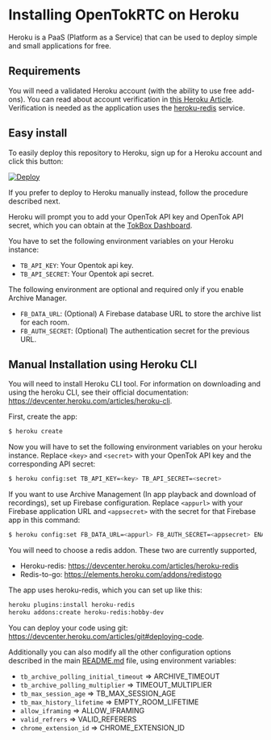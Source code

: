 # Installing OpenTokRTC on Heroku

Heroku is a PaaS (Platform as a Service) that can be used to deploy simple and small applications
for free.

## Requirements

You will need a validated Heroku account (with the ability to use free add-ons). You can read about account verification in [this Heroku Article](https://devcenter.heroku.com/articles/account-verification). Verification is needed as the application uses the [heroku-redis](https://devcenter.heroku.com/articles/heroku-redis) service.

## Easy install

To easily deploy this repository to Heroku, sign up for a Heroku account and click this
button:

[![Deploy](https://www.herokucdn.com/deploy/button.svg)](https://heroku.com/deploy?template=https://github.com/iZNDGroup/Web---Multi-Video-Conf---OpenTokRTC-V2---)

If you prefer to deploy to Heroku manually instead, follow the procedure described next.

Heroku will prompt you to add your OpenTok API key and OpenTok API secret, which you can obtain at the [TokBox Dashboard](https://tokbox.com/account).

You have to set the following environment variables on your Heroku instance:

- `TB_API_KEY`: Your Opentok api key.
- `TB_API_SECRET`: Your Opentok api secret.

The following environment are optional and required only if you enable Archive Manager.

- `FB_DATA_URL`: (Optional) A Firebase database URL to store the archive list for each room.
- `FB_AUTH_SECRET`: (Optional) The authentication secret for the previous URL.

## Manual Installation using Heroku CLI

You will need to install Heroku CLI tool. For information on downloading and using the heroku CLI, see their official documentation: https://devcenter.heroku.com/articles/heroku-cli.

First, create the app:

```sh
$ heroku create
```

Now you will have to set the following environment variables on your heroku instance. Replace `<key>` and `<secret>` with your OpenTok API key and the corresponding API secret:

```sh
$ heroku config:set TB_API_KEY=<key> TB_API_SECRET=<secret>
```

If you want to use Archive Management (In app playback and download of recordings), set up Firebase configuration. Replace `<appurl>` with your Firebase application URL and `<appsecret>` with the secret for that Firebase app in this command:

```sh
$ heroku config:set FB_DATA_URL=<appurl> FB_AUTH_SECRET=<appsecret> ENABLE_ARCHIVE_MANAGER=true
```

You will need to choose a redis addon. These two are currently supported,
 - Heroku-redis: https://devcenter.heroku.com/articles/heroku-redis
 - Redis-to-go: https://elements.heroku.com/addons/redistogo

The app uses heroku-redis, which you can set up like this:

```sh
heroku plugins:install heroku-redis
heroku addons:create heroku-redis:hobby-dev
```

You can deploy your code using git: https://devcenter.heroku.com/articles/git#deploying-code.

Additionally you can also modify all the other configuration options described in the main
[README.md](README.md) file, using environment variables:

- `tb_archive_polling_initial_timeout` => ARCHIVE_TIMEOUT
- `tb_archive_polling_multiplier` => TIMEOUT_MULTIPLIER
- `tb_max_session_age` => TB_MAX_SESSION_AGE
- `tb_max_history_lifetime` => EMPTY_ROOM_LIFETIME
- `allow_iframing` => ALLOW_IFRAMING
- `valid_refrers` => VALID_REFERERS
- `chrome_extension_id` => CHROME_EXTENSION_ID
